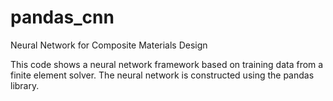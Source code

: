 # pandas_cnn
Neural Network for Composite Materials Design

This code shows a neural network framework based on training data from a finite element solver. The neural network is constructed using the pandas library.
